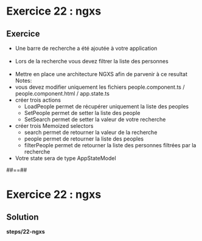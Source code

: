 <!-- .slide: class="exercice"-->
# Exercice 22 : ngxs
## Exercice<br>

- Une barre de recherche a été ajoutée à votre application<br><br>
- Lors de la recherche vous devez filtrer la liste des personnes<br><br>
- Mettre en place une architecture NGXS afin de parvenir à ce resultat
Notes:
- vous devez modifier uniquement les fichiers people.component.ts / people.component.html / app.state.ts
- créer trois actions
    - LoadPeople permet de récupérer uniquement la liste des peoples
    - SetPeople permet de setter la liste des people
    - SetSearch permet de setter la valeur de votre recherche
- créer trois Memoized selectors
    - search permet de retourner la valeur de la recherche
    - people permet de retourner la liste des peoples
    - filterPeople permet de retourner la liste des personnes filtrées par la recherche
- Votre state sera de type AppStateModel

##==##

<!-- .slide: class="full-center exercice" -->
# Exercice 22 : ngxs
## Solution
__steps/22-ngxs__
